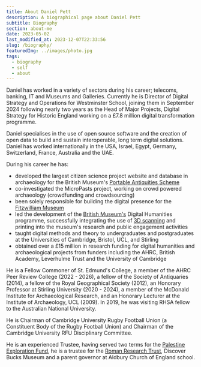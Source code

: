 ```yaml
---
title: About Daniel Pett
description: A biographical page about Daniel Pett
subtitle: Biography
section: about-me
date: 2023-05-02
last_modified_at: 2023-12-07T22:33:56
slug: /biography/
featuredImg: ../images/photo.jpg 
tags:
  - biography
  - self
  - about
---
```


Daniel has worked in a variety of sectors during his career; telecoms, banking, 
IT and Museums and Galleries. Currently he is Director of Digital Strategy and Operations
for Westminster School, joining them in September 2024 following nearly two years as the Head of Major Projects, Digital Strategy for Historic England
working on a £7.8 million digital transformation programme. 

Daniel specialises in the use of open source software and the creation of  open data to build and sustain
interoperable, long term digital solutions. Daniel has worked internationally in the USA, Israel, Egypt, Germany, Switzerland, France, Australia and the UAE. 

During his career he has:

* developed the largest citizen science project website and database in archaeology for the British Museum's [Portable Antiquities Scheme](https://finds.org.uk)
* co-investigated the MicroPasts project, working on crowd powered archaeology (crowdfunding and crowdsourcing)
* been solely responsible for building the digital presence for the [Fitzwilliam Museum](https://fitzmuseum.cam.ac.uk)
* led the development of the [British Museum's](https://britishmuseum.org) Digital Humanities programme, successfully integrating the use of [3D scanning](https://sketchfab.com/britishmuseum) and printing into the museum's research and public engagement activities
* taught digital methods and theory to undergraduates and postgraduates at the Universities of Cambridge, Bristol, UCL, and Stirling
* obtained over a £15 million in research funding for digital humanities and archaeological projects from funders including the AHRC, British Academy, Leverhulme Trust and the University of Cambridge

He is a Fellow Commoner of St. Edmund's College, a member of the AHRC Peer Review College (2022 - 2026), a fellow of the Society of Antiquaries (2014), a fellow of the Royal Geographical Society (2012), an Honorary Professor at Stirling University (2020 - 2024), a member of the McDonald Institute for Archaeological Research, and an
Honorary Lecturer at the Institute of Archaeology, UCL (2009). In 2019, he was visiting RHSA fellow to the Australian National University. 

He is Chairman of Cambridge University Rugby Football Union (a Constituent Body of the Rugby Football Union) and Chairman 
of the Cambridge University RFU Disciplinary Committee. 

He is an experienced Trustee, having served two terms for the [Palestine Exploration Fund](https://pef.org.uk), he is a trustee for the  [Roman Research Trust](https://romanresearchtrust.org/), Discover Bucks Museum
and a parent governor at Aldbury Church of England school.
